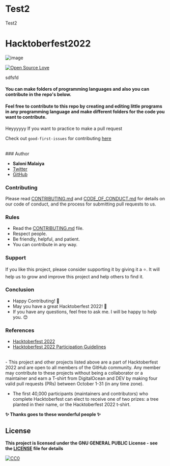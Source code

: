 # Test2
Test2
 

#                                               Hacktoberfest2022
![image](https://user-images.githubusercontent.com/99472914/192144059-5cd0b329-f238-474b-b475-7385eaa35d05.png)

 

[![Open Source Love](https://firstcontributions.github.io/open-source-badges/badges/open-source-v1/open-source.svg)](https://github.com/sj5027052/Hacktoberfest2022)

 
sdfsfd
<h4> You can make folders of programming languages and also you can contribute in the repo's below.</h4>

<h4> Feel free to contribute to this repo by creating and editing little programs in any programming language and make different folders for the code you want to contribute. </h4>

Heyyyyyy
If you want to practice to make a pull request

Check out `good-first-issues` for contributing [here](https://github.com/sj5027052/Hacktoberfest2022/issues?q=is%3Aopen+is%3Aissue+label%3A%22good+first+issue%22)
</div>

<br>
### Author

* **Saloni Malaiya**
* [Twitter](https://twitter.com/Saloni18312589)
* [GitHub](https://github.com/sj5027052)


 
### Contributing

Please read [CONTRIBUTING.md](/CONTRIBUTING.md) and [CODE_OF_CONDUCT.md](/CODE_OF_CONDUCT.md) for details on our code of conduct, and the process for submitting pull requests to us.

### Rules

* Read the [CONTRIBUTING.md](/CONTRIBUTING.md) file.
* Respect people.
* Be friendly, helpful, and patient.
* You can contribute in any way.

### Support

If you like this project, please consider supporting it by giving it a ⭐️. It will help us to grow and improve this project and help others to find it.

### Conclusion

- Happy Contributing! 🎉 
- May you have a great Hacktoberfest 2022! 🎉
- If you have any questions, feel free to ask me. I will be happy to help you. 😊

### References

- [Hacktoberfest 2022](https://hacktoberfest.digitalocean.com)
- [Hacktoberfest 2022 Participation Guidelines](https://hacktoberfest.com/participation)

<br>
- This project and other projects listed above are a part of Hacktoberfest 2022 and are open to all members of the GitHub community. Any member may contribute to these projects without being a collaborator or a maintainer and earn a T-shirt from DigitalOcean and DEV by making four valid pull requests (PRs) between October 1-31 (in any time zone).

- The first 40,000 participants (maintainers and contributors) who complete Hacktoberfest can elect to receive one of two prizes: a tree planted in their name, or the Hacktoberfest 2022 t-shirt.

**✨ Thanks goes to these wonderful people ✨**

## License

**This project is licensed under the GNU GENERAL PUBLIC License - see the [LICENSE](/LICENSE) file for details**

[![CC0](https://licensebuttons.net/p/zero/1.0/88x31.png)](https://creativecommons.org/publicdomain/zero/1.0)

 
 
